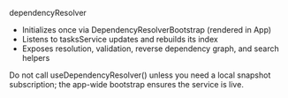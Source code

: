 dependencyResolver
- Initializes once via DependencyResolverBootstrap (rendered in App)
- Listens to tasksService updates and rebuilds its index
- Exposes resolution, validation, reverse dependency graph, and search helpers

Do not call useDependencyResolver() unless you need a local snapshot subscription; the app-wide bootstrap ensures the service is live.
